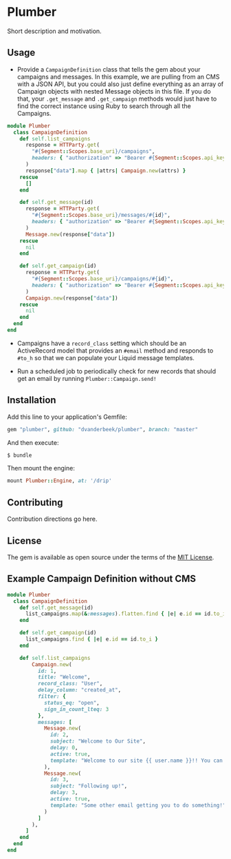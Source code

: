 # Plumber
Short description and motivation.

## Usage

* Provide a `CampaignDefinition` class that tells the gem about your campaigns and messages. In this example, we are pulling from an CMS with a JSON API, but you could also just define everything as an array of Campaign objects with nested Message objects in this file. If you do that, your `.get_message` and `.get_campaign` methods would just have to find the correct instance using Ruby to search through all the Campaigns.

```ruby
module Plumber
  class CampaignDefinition
    def self.list_campaigns
      response = HTTParty.get(
        "#{Segment::Scopes.base_uri}/campaigns",
        headers: { "authorization" => "Bearer #{Segment::Scopes.api_key}" }
      )
      response["data"].map { |attrs| Campaign.new(attrs) }
    rescue
      []
    end

    def self.get_message(id)
      response = HTTParty.get(
        "#{Segment::Scopes.base_uri}/messages/#{id}",
        headers: { "authorization" => "Bearer #{Segment::Scopes.api_key}" }
      )
      Message.new(response["data"])
    rescue
      nil
    end

    def self.get_campaign(id)
      response = HTTParty.get(
        "#{Segment::Scopes.base_uri}/campaigns/#{id}",
        headers: { "authorization" => "Bearer #{Segment::Scopes.api_key}" }
      )
      Campaign.new(response["data"])
    rescue
      nil
    end
  end
end
```

* Campaigns have a `record_class` setting which should be an ActiveRecord model that provides an `#email` method and responds to `#to_h` so that we can populate your Liquid message templates.

* Run a scheduled job to periodically check for new records that should get an email by running `Plumber::Campaign.send!`

## Installation
Add this line to your application's Gemfile:

```ruby
gem "plumber", github: "dvanderbeek/plumber", branch: "master"
```

And then execute:
```bash
$ bundle
```

Then mount the engine:
```ruby
mount Plumber::Engine, at: '/drip'
```

## Contributing
Contribution directions go here.

## License
The gem is available as open source under the terms of the [MIT License](https://opensource.org/licenses/MIT).

## Example Campaign Definition without CMS

```ruby
module Plumber
  class CampaignDefinition
    def self.get_message(id)
      list_campaigns.map(&:messages).flatten.find { |e| e.id == id.to_i }
    end

    def self.get_campaign(id)
      list_campaigns.find { |e| e.id == id.to_i }
    end

    def self.list_campaigns
        Campaign.new(
          id: 1,
          title: "Welcome",
          record_class: "User",
          delay_column: "created_at",
          filter: {
            status_eq: "open",
            sign_in_count_lteq: 3
          },
          messages: [
            Message.new(
              id: 2,
              subject: "Welcome to Our Site",
              delay: 0,
              active: true,
              template: "Welcome to our site {{ user.name }}!! You can use Liquid markup in your templates."
            ),
            Message.new(
              id: 3,
              subject: "Following up!",
              delay: 3,
              active: true,
              template: "Some other email getting you to do something!"
            )
          ]
        ),
      ]
    end
  end
end
```
